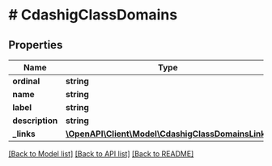 # # CdashigClassDomains

## Properties

Name | Type | Description | Notes
------------ | ------------- | ------------- | -------------
**ordinal** | **string** |  | [optional]
**name** | **string** |  | [optional]
**label** | **string** |  | [optional]
**description** | **string** |  | [optional]
**_links** | [**\OpenAPI\Client\Model\CdashigClassDomainsLinks**](CdashigClassDomainsLinks.md) |  | [optional]

[[Back to Model list]](../../README.md#models) [[Back to API list]](../../README.md#endpoints) [[Back to README]](../../README.md)
